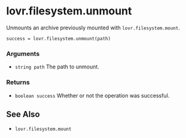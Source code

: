 <!--
category: reference
-->

lovr.filesystem.unmount
===

Unmounts an archive previously mounted with `lovr.filesystem.mount`.

    success = lovr.filesystem.unmount(path)

### Arguments

- `string path` The path to unmount.

### Returns

- `boolean success` Whether or not the operation was successful.

See Also
---

- `lovr.filesystem.mount`
